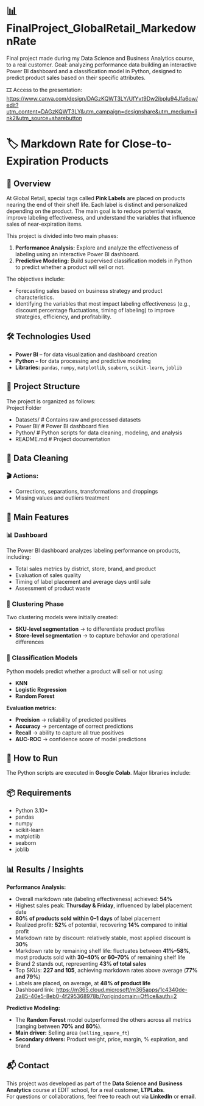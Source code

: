 # 📊 FinalProject_GlobalRetail_MarkedownRate
Final project made during my Data Science and Business Analytics course, to a real customer. Goal: analyzing performance data building an interactive Power BI dashboard and a classification model in Python, designed to predict product sales based on their specific attributes.

🎞️ Access to the presentation: https://www.canva.com/design/DAGzKQWT3LY/UfYvt9Dw2ibpIu94Jfa6ow/edit?utm_content=DAGzKQWT3LY&utm_campaign=designshare&utm_medium=link2&utm_source=sharebutton

# 🏷️ Markdown Rate for Close-to-Expiration Products

## 🧐 Overview
At Global Retail, special tags called **Pink Labels** are placed on products nearing the end of their shelf life. Each label is distinct and personalized depending on the product. The main goal is to reduce potential waste, improve labeling effectiveness, and understand the variables that influence sales of near-expiration items.  

This project is divided into two main phases:  
1. **Performance Analysis:** Explore and analyze the effectiveness of labeling using an interactive Power BI dashboard.  
2. **Predictive Modeling:** Build supervised classification models in Python to predict whether a product will sell or not.  

The objectives include:  
- Forecasting sales based on business strategy and product characteristics.  
- Identifying the variables that most impact labeling effectiveness (e.g., discount percentage fluctuations, timing of labeling) to improve strategies, efficiency, and profitability.  

## 🛠️ Technologies Used
- **Power BI** – for data visualization and dashboard creation  
- **Python** – for data processing and predictive modeling  
- **Libraries:** `pandas`, `numpy`, `matplotlib`, `seaborn`, `scikit-learn`, `joblib`  

## 📂 Project Structure
The project is organized as follows:  
Project Folder
- Datasets/ # Contains raw and processed datasets
- Power BI/ # Power BI dashboard files
- Python/ # Python scripts for data cleaning, modeling, and analysis
- README.md # Project documentation

## 🧹 Data Cleaning
### 🎬 Actions:
- Corrections, separations, transformations and droppings
- Missing values and outliers treatment

## 🚀 Main Features
### 📊 Dashboard
The Power BI dashboard analyzes labeling performance on products, including:  
- Total sales metrics by district, store, brand, and product  
- Evaluation of sales quality  
- Timing of label placement and average days until sale  
- Assessment of product waste  

### 🧩 Clustering Phase
Two clustering models were initially created:  
- **SKU-level segmentation** → to differentiate product profiles  
- **Store-level segmentation** → to capture behavior and operational differences  

### 🤖 Classification Models
Python models predict whether a product will sell or not using:  
- **KNN**  
- **Logistic Regression**  
- **Random Forest**  

**Evaluation metrics:** 
- **Precision** → reliability of predicted positives  
- **Accuracy** → percentage of correct predictions  
- **Recall** → ability to capture all true positives  
- **AUC-ROC** → confidence score of model predictions  

## 🏃 How to Run
The Python scripts are executed in **Google Colab**. Major libraries include:  

## 📦 Requirements
- Python 3.10+  
- pandas  
- numpy  
- scikit-learn  
- matplotlib  
- seaborn  
- joblib  

## 📊 Results / Insights

**Performance Analysis:**  
- Overall markdown rate (labeling effectiveness) achieved: **54%**  
- Highest sales peak: **Thursday & Friday**, influenced by label placement date  
- **80% of products sold within 0–1 days** of label placement  
- Realized profit: **52%** of potential, recovering **14%** compared to initial profit  
- Markdown rate by discount: relatively stable, most applied discount is **30%**  
- Markdown rate by remaining shelf life: fluctuates between **41%–58%**, most products sold with **30–40% or 60–70%** of remaining shelf life  
- Brand 2 stands out, representing **43% of total sales**  
- Top SKUs: **227 and 105**, achieving markdown rates above average (**77% and 79%**)  
- Labels are placed, on average, at **48% of product life**
- Dashboard link: https://m365.cloud.microsoft/m365apps/1c4340de-2a85-40e5-8eb0-4f295368978b/?origindomain=Office&auth=2 

**Predictive Modeling:**  
- The **Random Forest** model outperformed the others across all metrics (ranging between **70% and 80%**).  
- **Main driver:** Selling area (`selling_square_ft`)  
- **Secondary drivers:** Product weight, price, margin, % expiration, and brand  

## 📬 Contact
This project was developed as part of the **Data Science and Business Analytics** course at EDIT school, for a real customer, **LTPLabs**.  
For questions or collaborations, feel free to reach out via **LinkedIn** or **email**.  
